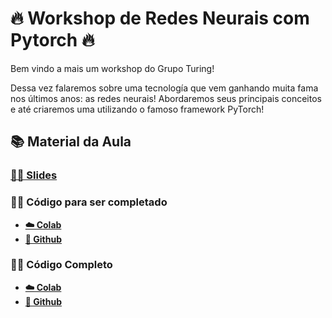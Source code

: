 # 🔥 Workshop de Redes Neurais com Pytorch 🔥

Bem vindo a mais um workshop do Grupo Turing!

Dessa vez falaremos sobre uma tecnología que vem ganhando muita fama nos últimos anos: as redes neurais! Abordaremos seus principais conceitos e até criaremos uma utilizando o famoso framework PyTorch!


## 📚 Material da Aula

### [👩‍🏫 Slides](Slides_WS.pdf) 

### 👨‍💻 Código para ser completado
- **[☁️ Colab](https://colab.research.google.com/github/GrupoTuring/Workshop-de-redes-neurais/blob/main/redes_neurais.ipynb)**
- **[📝 Github](https://github.com/GrupoTuring/Workshop-de-redes-neurais/blob/main/redes_neurais.ipynb)**

### 👩‍⚖️ Código Completo
- **[☁️ Colab](https://colab.research.google.com/github/GrupoTuring/Workshop-de-redes-neurais/blob/main/gabarito.ipynb)**
- **[📝 Github](https://github.com/GrupoTuring/Workshop-de-redes-neurais/blob/main/gabarito.ipynb)**
